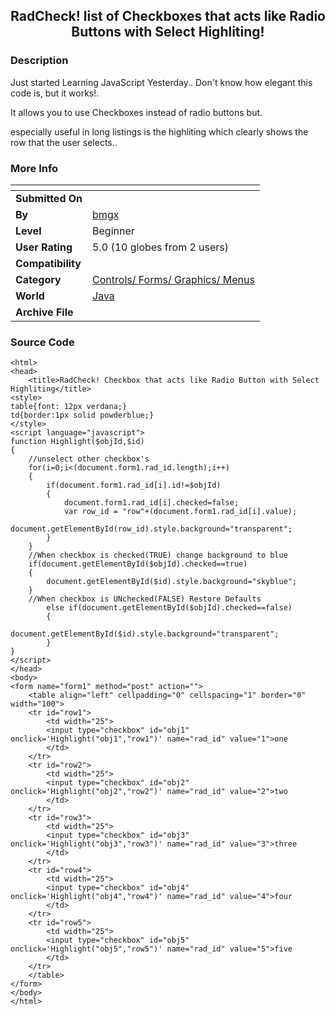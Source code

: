 ﻿<div align="center">

## RadCheck\! list of Checkboxes that acts like Radio Buttons with Select Highliting\!


</div>

### Description

Just started Learning JavaScript Yesterday.. Don't know how elegant this code is, but it works!.

It allows you to use Checkboxes instead of radio buttons but.

especially useful in long listings is the highliting which clearly shows the row that the user selects..
 
### More Info
 


<span>             |<span>
---                |---
**Submitted On**   |
**By**             |[bmgx](https://github.com/Planet-Source-Code/PSCIndex/blob/master/ByAuthor/bmgx.md)
**Level**          |Beginner
**User Rating**    |5.0 (10 globes from 2 users)
**Compatibility**  |
**Category**       |[Controls/ Forms/ Graphics/ Menus](https://github.com/Planet-Source-Code/PSCIndex/blob/master/ByCategory/controls-forms-graphics-menus__2-59.md)
**World**          |[Java](https://github.com/Planet-Source-Code/PSCIndex/blob/master/ByWorld/java.md)
**Archive File**   |[](https://github.com/Planet-Source-Code/bmgx-radcheck-list-of-checkboxes-that-acts-like-radio-buttons-with-select-highliting__2-3385/archive/master.zip)





### Source Code

```
<html>
<head>
	<title>RadCheck! Checkbox that acts like Radio Button with Select Highliting</title>
<style>
table{font: 12px verdana;}
td{border:1px solid powderblue;}
</style>
<script language="javascript">
function Highlight($objId,$id)
{
	//unselect other checkbox's
	for(i=0;i<(document.form1.rad_id.length);i++)
	{
		if(document.form1.rad_id[i].id!=$objId)
		{
			document.form1.rad_id[i].checked=false;
			var row_id = "row"+(document.form1.rad_id[i].value);
			document.getElementById(row_id).style.background="transparent";
		}
	}
	//When checkbox is checked(TRUE) change background to blue
	if(document.getElementById($objId).checked==true)
	{
		document.getElementById($id).style.background="skyblue";
	}
	//When checkbox is UNchecked(FALSE) Restore Defaults
		else if(document.getElementById($objId).checked==false)
		{
			document.getElementById($id).style.background="transparent";
		}
}
</script>
</head>
<body>
<form name="form1" method="post" action="">
	<table align="left" cellpadding="0" cellspacing="1" border="0" width="100">
	<tr id="row1">
		<td width="25">
		<input type="checkbox" id="obj1" onclick='Highlight("obj1","row1")' name="rad_id" value="1">one
		</td>
	</tr>
	<tr id="row2">
		<td width="25">
		<input type="checkbox" id="obj2" onclick='Highlight("obj2","row2")' name="rad_id" value="2">two
		</td>
	</tr>
	<tr id="row3">
		<td width="25">
		<input type="checkbox" id="obj3" onclick='Highlight("obj3","row3")' name="rad_id" value="3">three
		</td>
	</tr>
	<tr id="row4">
		<td width="25">
		<input type="checkbox" id="obj4" onclick='Highlight("obj4","row4")' name="rad_id" value="4">four
		</td>
	</tr>
	<tr id="row5">
		<td width="25">
		<input type="checkbox" id="obj5" onclick='Highlight("obj5","row5")' name="rad_id" value="5">five
		</td>
	</tr>
	</table>
</form>
</body>
</html>
```


